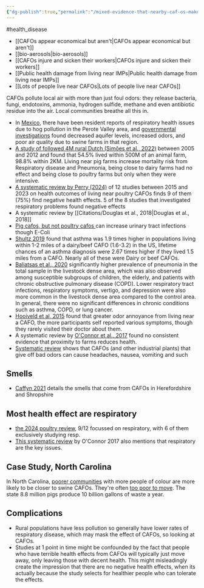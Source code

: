 ```yaml
---
{"dg-publish":true,"permalink":"/mixed-evidence-that-nearby-caf-os-make-people-sicker/","created":"2025-10-23T17:42:41.436+01:00","updated":"2025-10-23T18:06:08.597+01:00"}
---
```


#health_disease 

- [[CAFOs appear economical but aren't\|CAFOs appear economical but aren't]]
- [[bio-aerosols\|bio-aerosols]]
- [[CAFOs injure and sicken their workers\|CAFOs injure and sicken their workers]]
- [[Public health damage from living near IMPs\|Public health damage from living near IMPs]]
- [[Lots of people live near CAFOs\|Lots of people live near CAFOs]] 

CAFOs pollute local air with more than just foul odors: they release bacteria, fungi, endotoxins, ammonia, hydrogen sulfide, methane and even antibiotic residue into the air. Local communities breathe all this in.

- In [Mexico](https://www.sciencedirect.com/science/article/abs/pii/S0264837710000244), there have been resident reports of respiratory health issues due to hog pollution in the Perote Valley area, and [governmental investigations](https://www.hsi.org/wp-content/uploads/assets/pdfs/pig_factory_farming_in_mexico.pdf) found decreased aquifer levels, increased odors, and poor air quality due to swine farms in that region.
- [A study of followed 4M rural Dutch (Simões et al., 2022)](https://www.sciencedirect.com/science/article/pii/S0160412022000666?via%3Dihub#s0010) between 2005 and 2012 and found that 54.5% lived within 500M of an animal farm, 98.8% within 2KM. Living near pig farms increase mortality risk from Respiratory disease and Pneumonia, being close to dairy farms had no effect and being close to poultry farms but only when they were intensive.
- [A systematic review by Perry (2024)](https://repository.lib.ncsu.edu/server/api/core/bitstreams/04fa7215-e0fb-4fcb-b5a7-4b9d65d8d123/content) of 12 studies between 2015 and 2023 on health outcomes of living near poultry CAFOs finds 9 of them (75%) find negative health effects. 5 of the 8 studies that investigated respiratory problems found negative effects
- A systematic review by [[Citations/Douglas et al., 2018\|Douglas et al., 2018]]
- [Pig cafos, but not poultry cafos ](https://www.sciencedirect.com/science/article/pii/S004896972205848X)can increase urinary tract infections though E-Coli
- [Shultz 2019](https://scholar.google.com/scholar_url?url=https://www.sciencedirect.com/science/article/pii/S0160412018320750&hl=en&sa=T&oi=gsb-ggp&ct=res&cd=0&d=10611356327768798091&ei=rVJ9Zo3mKt2r6rQPv5O9kAY&scisig=AFWwaeYDjdxzpFcccxKUH8Na30WY) found that asthma was 1.9 times higher in populations living within 1-2 miles of a dairy/beef CAFO (1.6-3.2) in the US, lifetime chances of an asthma diagnosis were 2.67 times higher if they lived 1.5 miles from a CAFO. Nearly all of these were Dairy or beef CAFOs.
- [Baliatsas et al., 2020](https://www.mdpi.com/1660-4601/17/5/1591) significantly higher prevalence of pneumonia in the total sample in the livestock dense area, which was also observed among susceptible subgroups of children, the elderly, and patients with chronic obstructive pulmonary disease (COPD). Lower respiratory tract infections, respiratory symptoms, vertigo, and depression were also more common in the livestock dense area compared to the control area. In general, there were no significant differences in chronic conditions such as asthma, COPD, or lung cancer.
- [Hooiveld et al, 2015](https://scholar.google.com/scholar_url?url=https://bibliotekanauki.pl/articles/49694.pdf&hl=en&sa=T&oi=gsb-ggp&ct=res&cd=0&d=3710742477687716588&ei=ROaCZpCzGJWx6rQPnaGcgAg&scisig=AFWwaeY6NjvczRgBR9JyD4-yGWhe) found that greater odor annoyance from living near a CAFO, the more participants self reported various symptoms, though they rarely visited their doctor about them.
- A systematic review by [O'Connor et al., 2017](https://systematicreviewsjournal.biomedcentral.com/counter/pdf/10.1186/s13643-017-0465-z.pdf) found no consistent evidence that proximity to farms reduces health.
- [Systematic review](https://link.springer.com/article/10.1186/s12940-021-00774-3) shows that CAFOs (and other industrial plants) that give off bad odors can cause headaches, nausea, vomiting and such

## Smells
- [Caffyn 2021](https://orca.cardiff.ac.uk/id/eprint/143197/1/A%20Caffyn%202021%20contesting%20countryside%20postprint.pdf) details the smells that come from CAFOs in Herefordshire and Shropshire
## Most health effect are respiratory
- [the 2024 poultry review](https://repository.lib.ncsu.edu/server/api/core/bitstreams/04fa7215-e0fb-4fcb-b5a7-4b9d65d8d123/content), 9/12 focussed on respiratory, with 6 of them exclusively studying resp. 
- [This systematic review](https://systematicreviewsjournal.biomedcentral.com/counter/pdf/10.1186/s13643-017-0465-z.pdf) by O'Connor 2017 also mentions that respiratory are the key issues.

## Case Study, North Carolina
In North Carolina, [poorer communities](https://scholar.google.com/scholar_url?url=https://ehp.niehs.nih.gov/doi/abs/10.1289/ehp.8586&hl=en&sa=T&oi=gsb&ct=res&cd=0&d=12375752278063572808&ei=Mzd9ZtbtF92r6rQPv5O9kAY&scisig=AFWwaeZ_6nYR0P7nP6OuTDfXgNsL) with more people of colour are more likely to be closer to swine CAFOs. They're often [too poor to move](https://www.vox.com/future-perfect/23003487/north-carolina-hog-pork-bacon-farms-environmental-racism-black-residents-pollution-meat-industry). The state 8.8 million pigs produce 10 billion gallons of waste a year.

## Complications
-  Rural populations have less pollution so generally have lower rates of respiratory disease, which may mask the effect of CAFOs, so looking at CAFOs.
- Studies at 1 point in time might be confounded by the fact that people who have terrible health effects from CAFOs will typically just move away, only leaving those with decent health. This might misleadingly create the impression that there are no negative health effects, when its actually because the study selects for healthier people who can tolerate the effects.
